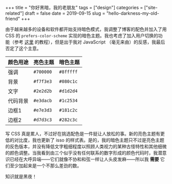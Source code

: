 +++
title = "你好黑暗，我的老朋友"
tags = ["design"]
categories = ["site-related"]
draft = false
date = 2019-09-15
slug = "hello-darkness-my-old-friend"
+++

由于越来越多的设备和软件都开始支持暗色模式，我调整了博客的配色并加入了用 CSS 的 `prefers-color-scheme` 实现的暗色主题。我也考虑了加入用户切换的功能（参考 [这里](https://flaviocopes.com/dark-mode/) 的教程），但是出于我对 JavaScript （毫无来由）的反感，我最后否定了这个主意。

| 颜色用途 | 亮色主题  | 暗色主题  |
|------|-------|-------|
| 强调 | `#700000` | `#8fffff` |
| 背景 | `#f7f3e3` | `#080c1c` |
| 文字 | `#2e2d2b` | `#d1d2d4` |
| 代码背景 | `#e3dacb` | `#1c2534` |
| 边框1 | `#e7e3d3` | `#181c2c` |
| 边框2 | `#d7d3c3` | `#282c3c` |

写 CSS 真是累人，不过好在挑选配色是一件挺让人放松的事。新的亮色主题有更低的对比度，我也更新了 isso 的样式表。是的，我的暗色主题只不过是亮色主题的反色版本，并没有降低文字粗细程度以照顾人类视力的某种古怪特性和其他细微的颜色调整。当我看到由三个似乎没有任何联系的数字形成的颜色代码时，我潜意识已经在大呼异端——它们就像不协和和弦一样让人头皮发麻——所以我 **需要** 它们至少加起来是一个不那么差劲的数。

知识就是黑夜！
